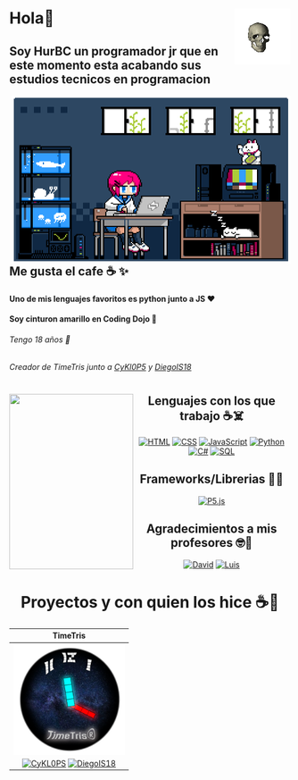 <h1>Hola🎊  <img align='right' src='https://github.com/FrancoC1214/FrancoC1214/blob/main/ola/XwI7.gif?raw=True' width="100px" height='100px'></h1>
<h2>Soy HurBC un programador jr que en este momento esta acabando sus estudios tecnicos en programacion</h2>

<img align='right' src='https://github.com/FrancoC1214/FrancoC1214/blob/main/ola/tumblr_mtbppdZOrE1qze3hdo1_500.gif' width="500px" height='300px'>

## Me gusta el cafe ☕ ✨
#### Uno de mis lenguajes favoritos es python junto a JS ❤️
#### Soy cinturon amarillo en Coding Dojo 🗼
###### Tengo 18 años 👵
###### Creador de TimeTris junto a [CyKl0P5](https://github.com/CyKl0P5) y [DiegoIS18](https://github.com/DiegoIS18)

#
#
#
<img align="left" src="https://github.com/HurBC/HurBC/blob/main/ola/tumblr_n7sb7eI5zg1sfhzt8o1_500.gif" width="221.5" height="314">

<h2 align="center">Lenguajes con los que trabajo ☕☠️</h2>

<p align="center">
<a href=""><img alt="HTML" src="https://img.shields.io/badge/HTML5-E54C21.svg?style=flat-square&logo=HTML5&logoColor=white"></a>
<a href=""><img alt="CSS" src="https://img.shields.io/badge/CSS-214CE5.svg?style=flat-square&logo=CSS3&logoColor=white"></a>
<a href=""><img alt="JavaScript" src="https://img.shields.io/badge/JavaScript-F7E018.svg?style=flat-square&logo=javascript&logoColor=black"></a>
<a href=""><img alt="Python" src="https://img.shields.io/badge/Python-306998.svg?style=flat-square&logo=python&logoColor=white"></a>
<a href=""><img alt="C#" src="https://img.shields.io/badge/'CSharp'-390091.svg?style=flat-square&logo=csharp&logoColor=white"></a>
<a href=""><img alt="SQL" src="https://img.shields.io/badge/SQL-00758f.svg?style=flat-square&logo=SQLite&logoColor=white"></a>
</p>

<h2 align="center">Frameworks/Librerias 🤯✨</h2>

<p align="center">
<a href=""><img alt="P5.js" src="https://img.shields.io/badge/P5.JS-EB1F5E.svg?style=flat-square&logo=p5.js&logoColor=white"></a>
 </p>

<h2 align="center">Agradecimientos a mis profesores 🤓🧔</h2>

<p align="center">
<a href="https://github.com/poncedavid"><img alt="David" src="https://img.shields.io/badge/poncedavid-D3D3D3.svg?style=flat-square&logo=GitHub&logoColor=black"></a> <a href="https://github.com/LuisFGG91"><img alt="Luis" src="https://img.shields.io/badge/LuisFGG91-526b56.svg?style=flat-square&logo=GitHub&logoColor=black"></a>
</p>



#
  
<h1 align="center">Proyectos y con quien los hice ☕🤙</h1> 

| TimeTris |
| :------------: |
| <img align='center' src='https://github.com/FrancoC1214/FrancoC1214/blob/main/ola/Timetris%20logo.png?raw=True' width="200px" height='200px'>  |<img align='center' src='https://github.com/FrancoC1214/FrancoC1214/blob/main/ola/CSS3_logo.svg.png?raw=True' width="200px" height='200px'>   |
| <a href="https://github.com/CyKl0P5"><img alt="CyKL0PS" src="https://img.shields.io/badge/CyKL0PS-1A54D4.svg?style=flat-square&logo=GitHub&logoColor=white"></a> <a href="https://github.com/DiegoIS18"><img alt="DiegoIS18" src="https://img.shields.io/badge/DiegoIS18-499b4a .svg?style=flat-square&logo=GitHub&logoColor=black"></a>  |
